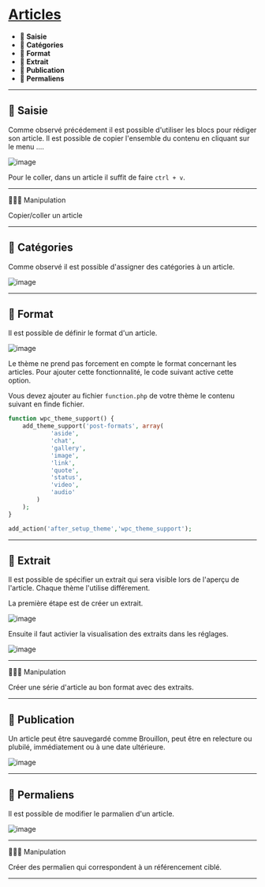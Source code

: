 # [Articles](https://wordpress.com/fr/support/articles/)

* 🔖 **Saisie**
* 🔖 **Catégories**
* 🔖 **Format**
* 🔖 **Extrait**
* 🔖 **Publication**
* 🔖 **Permaliens**

___

## 📑 Saisie

Comme observé précédement il est possible d'utiliser les blocs pour rédiger son article. Il est possible de copier l'ensemble du contenu en cliquant sur le menu ....

![image](./resources/copy-article.png)

Pour le coller, dans un article il suffit de faire `ctrl + v`.

___

👨🏻‍💻 Manipulation

Copier/coller un article

___

## 📑 Catégories

Comme observé il est possible d'assigner des catégories à un article.

![image](./resources/article-category.png)

___

## 📑 Format

Il est possible de définir le format d'un article.


![image](./resources/format.png)

Le thème ne prend pas forcement en compte le format concernant les articles. Pour ajouter cette fonctionnalité, le code suivant active cette option.

Vous devez ajouter au fichier `function.php` de votre thème le contenu suivant en finde fichier.
```php
function wpc_theme_support() {
    add_theme_support('post-formats', array(
			'aside',
			'chat',
			'gallery',
			'image',
			'link',
			'quote',
			'status',
			'video',
			'audio'
		)
	);
}

add_action('after_setup_theme','wpc_theme_support');
```

___

## 📑 Extrait

Il est possible de spécifier un extrait qui sera visible lors de l'aperçu de l'article. Chaque thème l'utilise différement.

La première étape est de créer un extrait.

![image](./resources/extrait.png)

Ensuite il faut activier la visualisation des extraits dans les réglages.

![image](./resources/extrait-activer.png)

___

👨🏻‍💻 Manipulation

Créer une série d'article au bon format avec des extraits.

___

## 📑 Publication

Un article peut être sauvegardé comme Brouillon, peut être en relecture ou plubilé, immédiatement ou à une date ultérieure.

![image](./resources/publicatio.png)

___

## 📑 Permaliens

Il est possible de modifier le parmalien d'un article.


![image](./resources/permalien.png)

___

👨🏻‍💻 Manipulation

Créer des permalien qui correspondent à un référencement ciblé.

___